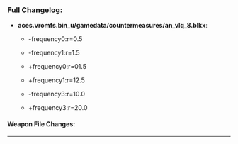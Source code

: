 ### Full Changelog:

- **aces.vromfs.bin_u/gamedata/countermeasures/an_vlq_8.blkx**:
  - -frequency0:r=0.5

  - -frequency1:r=1.5

  - +frequency0:r=01.5

  - +frequency1:r=12.5

  - -frequency3:r=10.0

  - +frequency3:r=20.0


#### Weapon File Changes:

---
